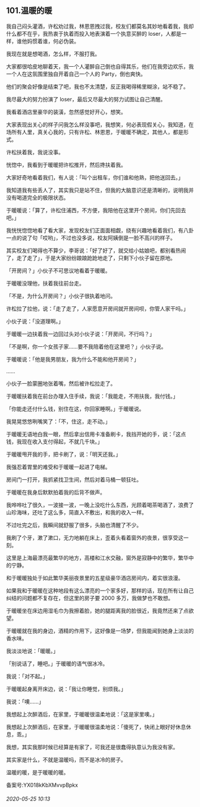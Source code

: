 ## 101.温暖的暖
我自己闷头灌酒，许松劝过我，林恩恩拽过我，校友们都莫名其妙地看着我，我却什么都不在乎，我热衷于执着而投入地表演着一个执意买醉的 loser，人都是一样，谁他妈惯着谁，何必伪装。


我现在就是想喝酒，怎么样，不服打我。


大家都很哈皮地聊着天，我一个人灌醉自己倒也自得其乐，他们在我旁边欢乐，我一个人在这氛围里独自开着自己一个人的 Party，倒也爽快。


他们的聚会好像是结束了吧，我也不太清楚，反正我喝得稀里糊涂，站不稳了。


我尽最大的努力扮演了 loser，最后又尽最大的努力试图让自己清醒。


我看着酒店里豪华的装潢，忽然感觉好开心，想笑。


大家表现出关心的样子问我怎么样没事吧，我想笑，何必表现假关心，我知道，在场所有人里，真关心我的，只有许松、林恩恩，于暖暖不确定，其他人，都是形式。


许松扶着我，我说没事。


恍惚中，我看到于暖暖把许松推开，然后搀扶着我。


大家好奇地看着我们，有人说：「叫个出租车，你们谁和他熟，把他送回去。」


我知道我有些丢人了，其实我只是站不住，但我的大脑意识还是清晰的，说明我并没有喝道完全的极限状态。


于暖暖说：「算了，许松住浦西，不方便，我陪他在这里开个房间，你们先回去吧。」


我恍恍惚惚地看了看大家，发现校友们正面面相觑，绕有兴趣地看着我们，有八卦一点的说了句「哎哟」，不过也没多说，校友阿姨倒是一脸不高兴的样子。


其实校友们喝得也不算少，李哥说：「好了好了，就交给小姑娘吧，都别看热闹了，走了走了」，于是大家纷纷踉踉跄跄地走了，只剩下小伙子留在原地。


「开房间？」小伙子不可思议地看着于暖暖。


于暖暖没理他，扶着我往前台走。


「不是，为什么开房间？」小伙子很执着地问。


许松拉了拉他，说：「走了走了，人家愿意开房间就开房间呗，你管人家干吗。」


小伙子说：「没道理啊。」


于暖暖一边扶着我一边回过头对小伙子说：「开房间，不行吗？」


「不是啊，你一个女孩子家……要不我陪着他在这里吧？」小伙子说。


于暖暖说：「他是我男朋友，我为什么不能和他开房间？」


……


小伙子一脸蒙圈地张着嘴，然后被许松拉走了。


于暖暖扶着我在前台办理入住手续，我说：「我能走，不用扶我，我付钱。」


「你能走还付什么钱，别住在这，你回家睡啊。」于暖暖说。


我晃晃悠悠咧嘴笑了：「不，住这，走不动。」


于暖暖无语地白我一眼，然后拿出信用卡准备刷卡，我挡开她的手，说：「这点钱，我现在收入支付得起，不就几千块。」


于暖暖甩开我的手，把卡刷了，说：「明天还我。」


我强忍着胃里的难受和于暖暖一起进了电梯。


房间门一打开，我抓紧找卫生间，然后对着马桶一顿狂吐。


于暖暖在我身后默默拍着我的后背不做声。


我哗哗吐了很久，一波接一波，一晚上没吃什么东西，光顾着喝茶喝酒了，浪费了山珍海味，还吐了这么多，简直入不敷出，和我的收入一样。


不过吐完之后，我瞬间就舒服了很多，头脑也清醒了不少。


我刷了个牙，漱了漱口，无力地躺在床上，歪着头看着窗外的夜景，很享受这一刻。


这里是上海最漂亮最繁华的地方，高楼和江水交融，窗外是寂静中的繁华，繁华中的宁静。


和于暖暖独处于如此繁华美丽夜景里的五星级豪华酒店房间内，着实很浪漫。


如果我和于暖暖在这种地段有这么漂亮的一个家多好，那样的话，现在所有让自己纠结的问题都不复存在，但这里的房子要 2000 多万，我做梦也不敢想。


于暖暖坐在床边用湿毛巾为我擦着脸，她的腿距离我的脸很近，我竟然还来了点欲望。


于暖暖就在我的身边，酒精的作用下，这好像是一场梦，但我能闻到她身上淡淡的香水味。


我淡淡地说：「暖暖。」


「别说话了，睡吧。」于暖暖的语气很冰冷。


我说：「对不起。」


于暖暖起身离开床边，说：「我让你睡觉，别烦我。」


我说：「噢……」


我想起上次醉酒后，在家里，于暖暖很温柔地说：「这是家里噢。」


我想起上次醉酒后，在家里，于暖暖很温柔地说：「傻死了，快闭上眼好好休息休息，乖。」


我想，其实我那时候已经算是有家了，可我还是很蠢得执意认为我没有家。


其实家是什么，不就是温暖吗，而不是冰冷的房子。


温暖的暖，是于暖暖的暖。


备案号:YX018kKbXMvvpBpkx


###### 2020-05-25 10:13
